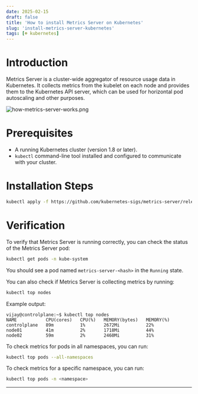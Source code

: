 ```yaml
---
date: 2025-02-15
draft: false
title: 'How to install Metrics Server on Kubernetes'
slug: 'install-metrics-server-kubernetes'
tags: [☸️ kubernetes]
---
```


# Introduction

Metrics Server is a cluster-wide aggregator of resource usage data in Kubernetes.
It collects metrics from the kubelet on each node and provides them to the Kubernetes API server, which can be used for horizontal pod autoscaling and other purposes.

![how-metrics-server-works.png](/images/how-metrics-server-works.png)

# Prerequisites
- A running Kubernetes cluster (version 1.8 or later).
- `kubectl` command-line tool installed and configured to communicate with your cluster.

# Installation Steps

```bash
kubectl apply -f https://github.com/kubernetes-sigs/metrics-server/releases/latest/download/components.yaml
```

# Verification

To verify that Metrics Server is running correctly, you can check the status of the Metrics Server pod:

```bash
kubectl get pods -n kube-system
```

You should see a pod named `metrics-server-<hash>` in the `Running` state.

You can also check if Metrics Server is collecting metrics by running:

```bash
kubectl top nodes
```

Example output:

```
vijay@controlplane:~$ kubectl top nodes
NAME           CPU(cores)   CPU(%)   MEMORY(bytes)   MEMORY(%)
controlplane   89m          1%       2672Mi          22%
node01         41m          2%       1718Mi          44%
node02         59m          2%       2460Mi          31%
```

To check metrics for pods in all namespaces, you can run:

```bash
kubectl top pods --all-namespaces
```

To check metrics for a specific namespace, you can run:

```bash
kubectl top pods -n <namespace>
```

---